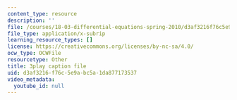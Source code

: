 ```yaml
---
content_type: resource
description: ''
file: /courses/18-03-differential-equations-spring-2010/d3af3216f76c5e9abc5a1da877173537_vP-oRQqmeg4.vtt
file_type: application/x-subrip
learning_resource_types: []
license: https://creativecommons.org/licenses/by-nc-sa/4.0/
ocw_type: OCWFile
resourcetype: Other
title: 3play caption file
uid: d3af3216-f76c-5e9a-bc5a-1da877173537
video_metadata:
  youtube_id: null
---
```

